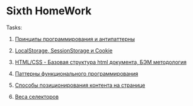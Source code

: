 # Sixth HomeWork

Tasks:

1. [Принципы программирования и антипаттерны](./1-task.md)

2. [LocalStorage, SessionStorage и Cookie](./2-task.md)

3. [HTML/CSS - Базовая структура html документа, БЭМ методология](./3-task.md)

4. [Паттерны функционального программирования](./4-task.md)

5. [Способы позиционирования контента на странице](./5-task.md)

6. [Веса селекторов]()
